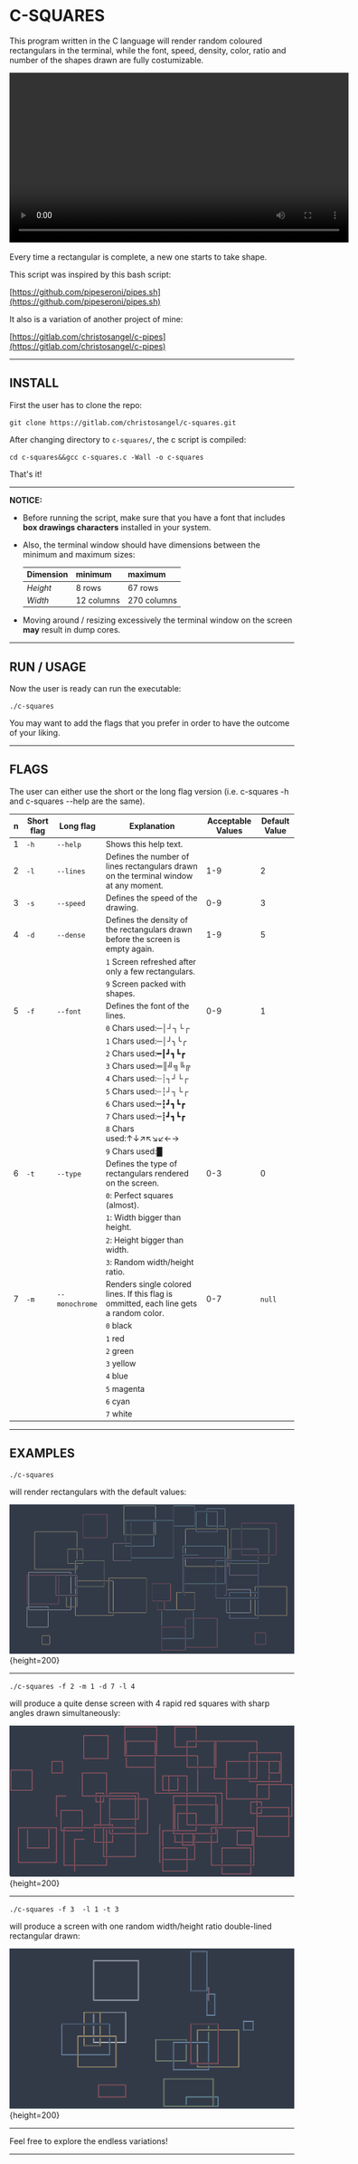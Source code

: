 # C-SQUARES

This program written in the C language will render random coloured rectangulars in the terminal, while the font, speed, density, color, ratio and number of  the shapes drawn are fully costumizable.


<video  height="300" controls>
  <source src="screenshots/c-squares.mp4" type="video/mp4">
</video>

Every time a rectangular is complete, a new one starts to take shape.

This script was inspired by this bash script:

[https://github.com/pipeseroni/pipes.sh](https://github.com/pipeseroni/pipes.sh)

It also is a variation of another project of mine:

[https://gitlab.com/christosangel/c-pipes](https://gitlab.com/christosangel/c-pipes)

---

## INSTALL

First the user has to clone the repo:

```
git clone https://gitlab.com/christosangel/c-squares.git
```
After changing directory to `c-squares/`, the c script is compiled:

```
cd c-squares&&gcc c-squares.c -Wall -o c-squares
```

That's it!

---

**NOTICE:**

- Before running the script, make sure that you have a font that includes **box drawings characters** installed in your system.

- Also, the terminal window should have dimensions between the minimum and maximum sizes:

     |Dimension|minimum|maximum|
     |---|---|---|
    |_Height_|8 rows|67 rows|
    |_Width_|12 columns|270 columns|

- Moving around / resizing excessively the terminal window on the screen **may** result in dump cores.


---
## RUN / USAGE


Now the user is ready can run the executable:

```
./c-squares
```

You may want to add the flags that you prefer in order to have the outcome of your liking.

---

## FLAGS

The user can either use the short or the long flag version (i.e. c-squares -h and c-squares --help are the same).

|n|Short flag|Long flag|Explanation|Acceptable Values|Default Value|
|---|---|---|---|---|---|
|1|`-h`|`--help`|Shows this help text.||
|2|`-l`|`--lines`|Defines the number of lines rectangulars drawn on the terminal window at any moment.| 1-9 |2|
|3|`-s`|`--speed`|Defines the speed of the drawing.|0-9| 3|
|4|`-d`|`--dense`|Defines the density of the rectangulars  drawn before the screen is empty again.|1-9|5|
||||`1` Screen refreshed after only a few rectangulars.|
||||`9` Screen packed with shapes.|
|5|`-f`|`--font`|Defines the font of the lines.| 0-9|1|
||||`0` Chars used:─│┘┐└┌|
||||`1` Chars used:─│╯╮╰╭|
||||`2` Chars used:━┃┛┓┗┏|
||||`3` Chars used:═║╝╗╚╔|
||||`4` Chars used:┈┊┐┘└┌|
||||`5` Chars used:┄┆┘┐└┌|
||||`6` Chars used:┅┇┛┓┗┏|
||||`7` Chars used:┉┋┛┓┗┏|
||||`8` Chars used:↑↓↗↖↘↙←→|
||||`9` Chars used:█|
|6|`-t`|`--type`|Defines the type of rectangulars rendered on the screen.|0-3|0|
||||`0`: Perfect squares (almost).|
||||`1`: Width bigger than height.|
||||`2`: Height bigger than width.|
||||`3`: Random width/height ratio.|
|7|`-m`|`--monochrome`|Renders single colored lines. If this flag is ommitted, each line gets a random color.|0-7|`null`|
||||`0` black|
||||`1` red|
||||`2` green|
||||`3` yellow|
||||`4` blue|
||||`5` magenta|
||||`6` cyan|
||||`7` white|

---

## EXAMPLES

```
./c-squares
```

will render rectangulars with the default values:

![1.png](screenshots/1.png){height=200}

---

```
./c-squares -f 2 -m 1 -d 7 -l 4
```

will produce a quite dense screen with 4 rapid red squares with sharp angles drawn simultaneously:

![2.png](screenshots/2.png){height=200}

---

```
./c-squares -f 3  -l 1 -t 3
```

will produce a screen with one random width/height ratio double-lined rectangular  drawn:

![3.png](screenshots/3.png){height=200}

---
Feel free to explore the endless variations!

---
